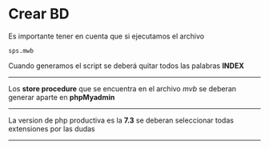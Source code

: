 # Crear BD

 Es importante tener en cuenta que si ejecutamos el archivo 
``` 
sps.mwb
```
Cuando generamos el script se deberá quitar todos las palabras **INDEX**

----
Los **store procedure** que se encuentra en el archivo *mvb* se deberan generar aparte en **phpMyadmin**

--- 

La version de php productiva es la **7.3** se deberan seleccionar todas extensiones por las dudas

---

